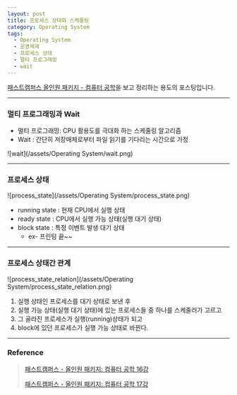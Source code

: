 ```yaml
---
layout: post
title: 프로세스 상태와 스케줄링
category: Operating System
tags:
  - Operating System
  - 운영체제
  - 프로세스 상태
  - 멀티 프로그래밍
  - wait
---
```




[패스트캠퍼스 올인원 패키지 - 컴퓨터 공학](https://online.fastcampus.co.kr/courses?query=%EC%BB%B4%ED%93%A8%ED%84%B0+%EA%B3%B5%ED%95%99)을 보고 정리하는 용도의 포스팅입니다.

---

### 멀티 프로그래밍과 Wait

- 멀티 프로그래밍: CPU 활용도를 극대화 하는 스케줄링 알고리즘
- Wait : 간단히 저장매체로부터 파일 읽기를 기다리는 시간으로 가정

![wait](/assets/Operating System/wait.png)

---

### 프로세스 상태

![process_state](/assets/Operating System/process_state.png)

- running state : 현재 CPU에서 실행 상태
- ready state : CPU에서 실행 가능 상태(실행 대기 상태)
- block state : 특정 이벤트 발생 대기 상태
  - ex- 프린팅 끝~~

---

### 프로세스 상태간 관계

![process_state_relation](/assets/Operating System/process_state_relation.png)

1. 실행 상태인 프로세스를 대기 상태로 보낸 후
2. 실행 가능 상태(실행 대기 상태)에 있는 프로세스들 중 하나를 스케줄러가 고르고
3. 그 골라진 프로세스가 실행(running)상태가 되고
4. block에 있던 프로세스가 실행 가능 상태로 바뀐다.

---

### Reference

> [패스트캠퍼스 - 올인원 패키지: 컴퓨터 공학 16강](https://online.fastcampus.co.kr/courses/428668/lectures/6733138)
>
> [패스트캠퍼스 - 올인원 패키지: 컴퓨터 공학 17강](https://online.fastcampus.co.kr/courses/428668/lectures/6733136)
>
> 

